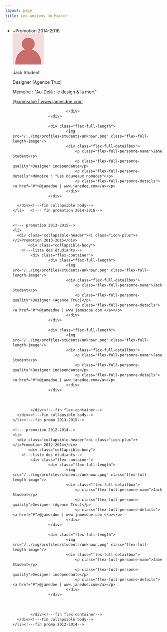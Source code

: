```yaml
---
layout: page
title: Les anciens du Master
---
```


 

<ul class="collapsible" data-collapsible="accordion">
    <li>
      <div class="collapsible-header"><i class="icon-plus">+</i>Promotion 2014-2016</div>
      <div class="collapsible-body">
      	<!---liste des étudiants-->
			<div class="flex-container">
					<div class="flex-full-length">
							<img src="/../img/profiles/students/unknown.png" class="flex-full-length-image"/>
							<div class="flex-full-detailbox">
								<p class="flex-full-personne-name">Jack Student</p>
								<p class="flex-full-personne-quality">Designer (Agence Truc)</p>
								<p class="flex-full-personne-details">Mémoire : "Au-Delà : le design & la mort"</p>
								<p class="flex-full-personne-details"><a href="#">@jamesdoe | www.jamesdoe.com </a></p>

							</div>
					</div>

					<div class="flex-full-length">
							<img src="/../img/profiles/students/unknown.png" class="flex-full-length-image"/>
							<div class="flex-full-detailbox">
								<p class="flex-full-personne-name">Jane Student</p>
								<p class="flex-full-personne-quality">Designer indépendante</p>
								<p class="flex-full-personne-details">Mémoire : "Les nouveaux nomades"</p>
								<p class="flex-full-personne-details"><a href="#">@janedoe | www.janedoe.com</a></p>
							</div>
					</div>	

	

</div><!---fin flex-container-->



      </div><!---fin collapsible body-->
    </li>   <!--- fin promotion 2014-2016-->


    <!--- promotion 2013-2015-->
    <li>
      <div class="collapsible-header"><i class="icon-plus">+</i>Promotion 2013-2015</div>
           <div class="collapsible-body">
      	<!---liste des étudiants-->
			<div class="flex-container">
					<div class="flex-full-length">
							<img src="/../img/profiles/students/unknown.png" class="flex-full-length-image"/>
							<div class="flex-full-detailbox">
								<p class="flex-full-personne-name">Jack Student</p>
								<p class="flex-full-personne-quality">Designer (Agence Truc)</p>
								<p class="flex-full-personne-details"><a href="#">@jamesdoe | www.jamesdoe.com </a></p>
							</div>
					</div>

					<div class="flex-full-length">
							<img src="/../img/profiles/students/unknown.png" class="flex-full-length-image"/>
							<div class="flex-full-detailbox">
								<p class="flex-full-personne-name">Jane Student</p>
								<p class="flex-full-personne-quality">Designer indépendante</p>
								<p class="flex-full-personne-details"><a href="#">@janedoe | www.janedoe.com</a></p>
							</div>
					</div>	

	

			</div><!---fin flex-container-->
      </div><!---fin collapsible body-->
    </li><!---fin promo 2013-2015-->

    <!--- promotion 2012-2014-->
    <li>
      <div class="collapsible-header"><i class="icon-plus">+</i>Promotion 2012-2014</div>
           <div class="collapsible-body">
      	<!---liste des étudiants-->
			<div class="flex-container">
					<div class="flex-full-length">
							<img src="/../img/profiles/students/unknown.png" class="flex-full-length-image"/>
							<div class="flex-full-detailbox">
								<p class="flex-full-personne-name">Jack Student</p>
								<p class="flex-full-personne-quality">Designer (Agence Truc)</p>
								<p class="flex-full-personne-details"><a href="#">@jamesdoe | www.jamesdoe.com </a></p>
							</div>
					</div>

					<div class="flex-full-length">
							<img src="/../img/profiles/students/unknown.png" class="flex-full-length-image"/>
							<div class="flex-full-detailbox">
								<p class="flex-full-personne-name">Jane Student</p>
								<p class="flex-full-personne-quality">Designer indépendante</p>
								<p class="flex-full-personne-details"><a href="#">@janedoe | www.janedoe.com</a></p>
							</div>
					</div>	

	

			</div><!---fin flex-container-->
      </div><!---fin collapsible body-->
    </li><!---fin promo 2012-2014-->    


  </ul>